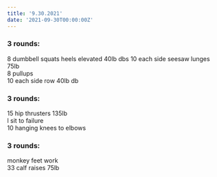 ```yaml
---
title: '9.30.2021'
date: '2021-09-30T00:00:00Z'
---
```


### 3 rounds:  
8 dumbbell squats heels elevated 40lb dbs 
10 each side seesaw lunges 75lb    
8 pullups     
10 each side row 40lb db      

### 3 rounds:  
15 hip thrusters 135lb    
l sit to failure    
10 hanging knees to elbows     

### 3 rounds:  
monkey feet work         
33 calf raises 75lb      